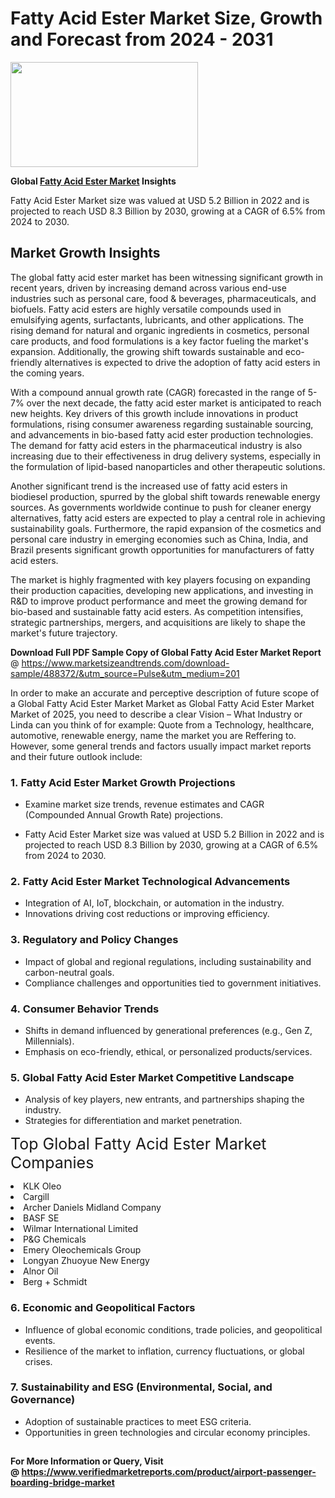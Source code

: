 <H1>Fatty Acid Ester Market Size, Growth and Forecast from 2024 - 2031</H1><img class="aligncenter size-medium wp-image-584254" src="https://thirdeyenews.in/wp-content/uploads/2024/09/Global-Market-Research-300x168.jpeg" alt="" width="300" height="168" /><p><strong>Global&nbsp;<a href="https://www.marketsizeandtrends.com/download-sample/488372/&amp;utm_source=Pulse&amp;utm_medium=201">Fatty Acid Ester Market</a> Insights</strong></p><p>Fatty Acid Ester Market size was valued at USD 5.2 Billion in 2022 and is projected to reach USD 8.3 Billion by 2030, growing at a CAGR of 6.5% from 2024 to 2030.</p><p><h2>Market Growth Insights</h2> <p>The global fatty acid ester market has been witnessing significant growth in recent years, driven by increasing demand across various end-use industries such as personal care, food & beverages, pharmaceuticals, and biofuels. Fatty acid esters are highly versatile compounds used in emulsifying agents, surfactants, lubricants, and other applications. The rising demand for natural and organic ingredients in cosmetics, personal care products, and food formulations is a key factor fueling the market's expansion. Additionally, the growing shift towards sustainable and eco-friendly alternatives is expected to drive the adoption of fatty acid esters in the coming years.</p> <p></p> <p>With a compound annual growth rate (CAGR) forecasted in the range of 5-7% over the next decade, the fatty acid ester market is anticipated to reach new heights. Key drivers of this growth include innovations in product formulations, rising consumer awareness regarding sustainable sourcing, and advancements in bio-based fatty acid ester production technologies. The demand for fatty acid esters in the pharmaceutical industry is also increasing due to their effectiveness in drug delivery systems, especially in the formulation of lipid-based nanoparticles and other therapeutic solutions.</p> <p>Another significant trend is the increased use of fatty acid esters in biodiesel production, spurred by the global shift towards renewable energy sources. As governments worldwide continue to push for cleaner energy alternatives, fatty acid esters are expected to play a central role in achieving sustainability goals. Furthermore, the rapid expansion of the cosmetics and personal care industry in emerging economies such as China, India, and Brazil presents significant growth opportunities for manufacturers of fatty acid esters.</p> <p>The market is highly fragmented with key players focusing on expanding their production capacities, developing new applications, and investing in R&D to improve product performance and meet the growing demand for bio-based and sustainable fatty acid esters. As competition intensifies, strategic partnerships, mergers, and acquisitions are likely to shape the market's future trajectory.</p> <p></p><p><span class=""><strong>Download Full PDF Sample Copy of Global Fatty Acid Ester Market Report</strong> @ <a href="https://www.marketsizeandtrends.com/download-sample/488372/&amp;utm_source=Pulse&amp;utm_medium=201" target="_blank">https://www.marketsizeandtrends.com/download-sample/488372/&amp;utm_source=Pulse&amp;utm_medium=201</a></span></p><p>In order to make an accurate and perceptive description of future scope of a Global&nbsp;Fatty Acid Ester Market Market as Global&nbsp;Fatty Acid Ester Market Market of 2025, you need to describe a clear Vision &ndash; What Industry or Linda can you think of for example: Quote from a Technology, healthcare, automotive, renewable energy, name the market you are Reffering to. However, some general trends and factors usually impact market reports and their future outlook include:</p><h3>1.&nbsp;<strong>Fatty Acid Ester Market Growth Projections</strong></h3><ul><li>Examine market size trends, revenue estimates and CAGR (Compounded Annual Growth Rate) projections.</li><li><p>Fatty Acid Ester Market size was valued at USD 5.2 Billion in 2022 and is projected to reach USD 8.3 Billion by 2030, growing at a CAGR of 6.5% from 2024 to 2030.</p></li></ul><h3>2.&nbsp;<strong>Fatty Acid Ester Market Technological Advancements</strong></h3><ul><li>Integration of AI, IoT, blockchain, or automation in the industry.</li><li>Innovations driving cost reductions or improving efficiency.</li></ul><h3>3.&nbsp;<strong>Regulatory and Policy Changes</strong></h3><ul><li>Impact of global and regional regulations, including sustainability and carbon-neutral goals.</li><li>Compliance challenges and opportunities tied to government initiatives.</li></ul><h3>4.&nbsp;<strong>Consumer Behavior Trends</strong></h3><ul><li>Shifts in demand influenced by generational preferences (e.g., Gen Z, Millennials).</li><li>Emphasis on eco-friendly, ethical, or personalized products/services.</li></ul><h3>5.&nbsp;<strong>Global Fatty Acid Ester Market Competitive Landscape</strong></h3><ul><li>Analysis of key players, new entrants, and partnerships shaping the industry.</li><li>Strategies for differentiation and market penetration.</li></ul><p data-pm-slice="1 1 []"><span style="color: inherit; font-family: inherit; font-size: 25px;">Top Global Fatty Acid Ester Market Companies</span></p><div class="" data-test-id=""><p><li>KLK Oleo</li><li> Cargill</li><li> Archer Daniels Midland Company</li><li> BASF SE</li><li> Wilmar International Limited</li><li> P&G Chemicals</li><li> Emery Oleochemicals Group</li><li> Longyan Zhuoyue New Energy</li><li> Alnor Oil</li><li> Berg + Schmidt</li></p></div><h3>6.&nbsp;<strong>Economic and Geopolitical Factors</strong></h3><ul><li>Influence of global economic conditions, trade policies, and geopolitical events.</li><li>Resilience of the market to inflation, currency fluctuations, or global crises.</li></ul><h3>7.&nbsp;<strong>Sustainability and ESG (Environmental, Social, and Governance)</strong></h3><ul><li>Adoption of sustainable practices to meet ESG criteria.</li><li>Opportunities in green technologies and circular economy principles.</li></ul><h2><strong style="font-size: 14px;">For More Information or Query, Visit @&nbsp;</strong><a style="background-color: #ffffff; font-size: 14px;" href="https://www.marketsizeandtrends.com/report/fatty-acid-ester-market/" target="_blank">https://www.verifiedmarketreports.com/product/airport-passenger-boarding-bridge-market</a></h2>
